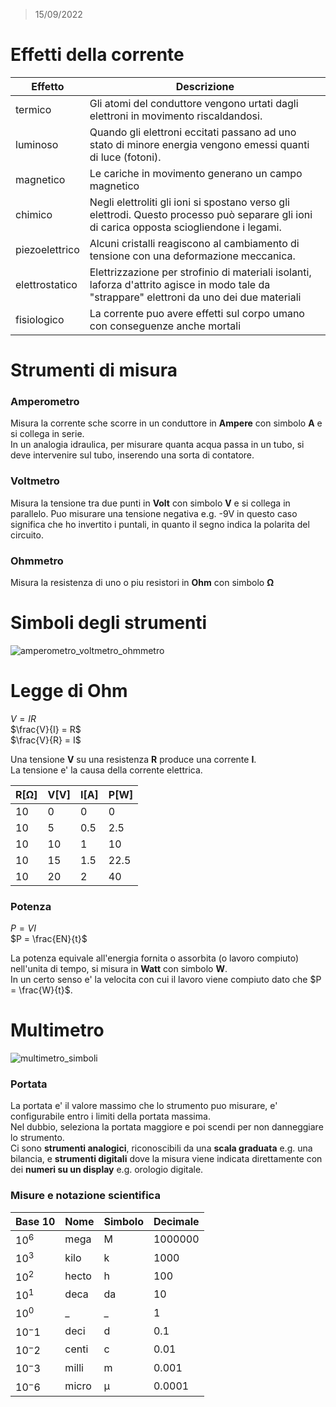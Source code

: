 > 15/09/2022

# Effetti della corrente

 |Effetto|Descrizione|
 |---|---|
 |termico|Gli atomi del conduttore vengono urtati dagli elettroni in movimento riscaldandosi.|
 |luminoso|Quando gli elettroni eccitati passano ad uno stato di minore energia vengono emessi quanti di luce (fotoni).|
 |magnetico|Le cariche in movimento generano un campo magnetico|
 |chimico|Negli elettroliti gli ioni si spostano verso gli elettrodi. Questo processo può separare gli ioni di carica opposta sciogliendone i legami.|
 |piezoelettrico|Alcuni cristalli reagiscono al cambiamento di tensione con una deformazione meccanica.|
 |elettrostatico|Elettrizzazione per strofinio di materiali isolanti, laforza d'attrito agisce in modo tale da "strappare" elettroni da uno dei due materiali|
 |fisiologico|La corrente puo avere effetti sul corpo umano con conseguenze anche mortali|
 
 
# Strumenti di misura

### Amperometro

Misura la corrente sche scorre in un conduttore in **Ampere** con simbolo **A** e si collega in serie.  
In un analogia idraulica, per misurare quanta acqua passa in un tubo, si deve intervenire sul tubo, inserendo una sorta di contatore. 

### Voltmetro

Misura la tensione tra due punti in **Volt** con simbolo **V** e si collega in parallelo.
Puo misurare una tensione negativa e.g. -9V in questo caso significa che ho invertito i puntali, in quanto il segno indica la polarita del circuito. 

### Ohmmetro

Misura la resistenza di uno o piu resistori in **Ohm** con simbolo **Ω**


# Simboli degli strumenti
![amperometro_voltmetro_ohmmetro](https://user-images.githubusercontent.com/7195133/195451448-da8c72a3-f5a2-42c7-aa7c-cf6b5e98811f.png)

# Legge di Ohm

$V = IR$  
$\frac{V}{I} = R$  
$\frac{V}{R} = I$  

Una tensione **V** su una resistenza **R** produce una corrente **I**.  
La tensione e' la causa della corrente elettrica.  


 |R[Ω]|V[V]|I[A]|P[W]|
 |---|---|---|---|
 |10|0|0|0|
 |10|5|0.5|2.5|
 |10|10|1|10|
 |10|15|1.5|22.5|
 |10|20|2|40|

### Potenza

$P = VI$  
$P = \frac{EN}{t}$  

La potenza equivale all'energia fornita o assorbita (o lavoro compiuto) nell'unita di tempo, si misura in **Watt** con simbolo **W**.  
In un certo senso e' la velocita con cui il lavoro viene compiuto dato che $P = \frac{W}{t}$.


# Multimetro

![multimetro_simboli](https://user-images.githubusercontent.com/7195133/195452312-d78da9f5-85aa-4c4d-a259-316bc03646a6.png)

### Portata

La portata e' il valore massimo che lo strumento puo misurare, e' configurabile entro i limiti della portata massima.  
Nel dubbio, seleziona la portata maggiore e poi scendi per non danneggiare lo strumento.  
Ci sono **strumenti analogici**, riconoscibili da una **scala graduata** e.g. una bilancia, e **strumenti digitali** dove la misura viene indicata direttamente con dei **numeri su un display** e.g. orologio digitale.

### Misure e notazione scientifica

 |Base 10|Nome|Simbolo|Decimale|
 |--|--|--|--|
 |$10^6$|mega|M|1000000|  
 |$10^3$|kilo|k|1000|  
 |$10^2$|hecto|h|100|  
 |$10^1$|deca|da|10|  
 |$10^0$|_|_|1|  
 |$10^-1$|deci|d|0.1|
 |$10^-2$|centi|c|0.01|
 |$10^-3$|milli|m|0.001|
 |$10^-6$|micro|μ|0.0001|
